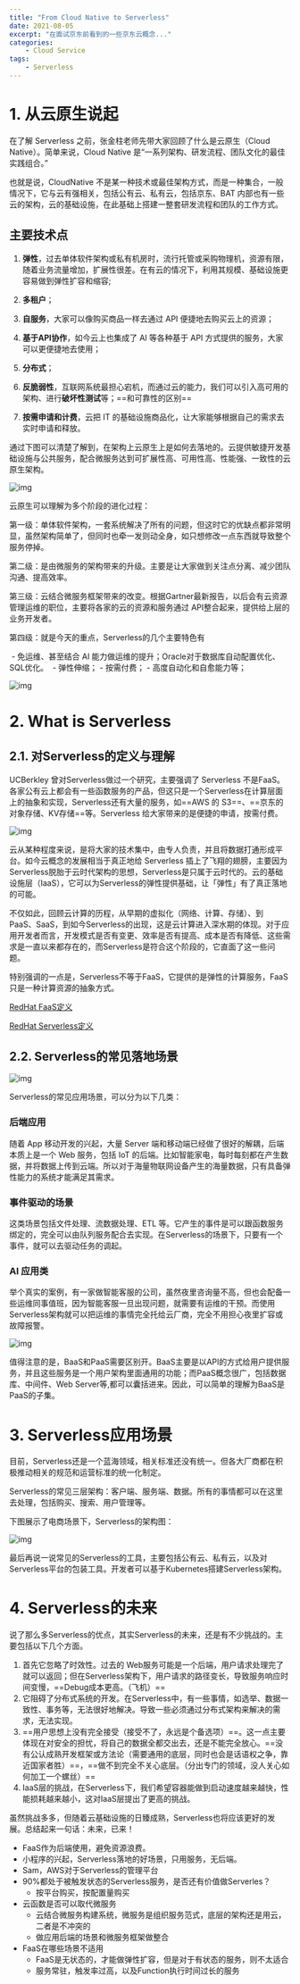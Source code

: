 ```yaml
---
title: "From Cloud Native to Serverless"
date: 2021-08-05
excerpt: "在面试京东前看到的一些京东云概念..."
categories: 
    - Cloud Service
tags: 
    - Serverless
---
```




# 1. 从云原生说起

在了解 Serverless 之前，张金柱老师先带大家回顾了什么是云原生（Cloud Native）。简单来说，Cloud Native 是“一系列架构、研发流程、团队文化的最佳实践组合。” 

也就是说，CloudNative 不是某一种技术或最佳架构方式，而是一种集合，一般情况下，它与云有强相关，包括公有云、私有云，包括京东、BAT 内部也有一些云的架构，云的基础设施，在此基础上搭建一整套研发流程和团队的工作方式。

## 主要技术点

1. **弹性**，过去单体软件架构或私有机房时，流行托管或采购物理机，资源有限，随着业务流量增加，扩展性很差。在有云的情况下，利用其规模、基础设施更容易做到弹性扩容和缩容;

2. **多租户**；

3. **自服务**，大家可以像购买商品一样去通过 API 便捷地去购买云上的资源；

4. **基于API协作**，如今云上也集成了 AI 等各种基于 API 方式提供的服务，大家可以更便捷地去使用；

5. **分布式**；

6. **反脆弱性**，互联网系统最担心宕机，而通过云的能力，我们可以引入高可用的架构、进行**破坏性测试**等；==和可靠性的区别==

7. **按需申请和计费**，云把 IT 的基础设施商品化，让大家能够根据自己的需求去实时申请和释放。

通过下图可以清楚了解到，在架构上云原生上是如何去落地的。云提供敏捷开发基础设施与公共服务，配合微服务达到可扩展性高、可用性高、性能强、一致性的云原生架构。

![img](https://pic2.zhimg.com/v2-46ff8ceac29fb1bd3172a92e52bcf3c1_b.jpg)

云原生可以理解为多个阶段的进化过程：

第一级：单体软件架构，一套系统解决了所有的问题，但这时它的优缺点都非常明显，虽然架构简单了，但同时也牵一发则动全身，如只想修改一点东西就导致整个服务停掉。

第二级：是由微服务的架构带来的升级。主要是让大家做到关注点分离、减少团队沟通、提高效率。

第三级：云结合微服务框架带来的改变。根据Gartner最新报告，以后会有云资源管理运维的职位，主要将各家的云的资源和服务通过 API整合起来，提供给上层的业务开发者。

第四级：就是今天的重点，Serverless的几个主要特色有

​    - 免运维、甚至结合 AI 能力做运维的提升；Oracle对于数据库自动配置优化、SQL优化。
​    - 弹性伸缩；
    - 按需付费；
    - 高度自动化和自愈能力等；

![img](https://pic2.zhimg.com/v2-fc4348f17942b4ffc25bea5b93e3d8a1_b.jpg)

# 2. What is Serverless

## 2.1. 对Serverless的定义与理解

UCBerkley 曾对Serverless做过一个研究，主要强调了 Serverless 不是FaaS。各家公有云上都会有一些函数服务的产品，但这只是一个Serverless在计算层面上的抽象和实现，Serverless还有大量的服务，如==AWS 的 S3==、==京东的对象存储、KV存储==等。Serverless 给大家带来的是便捷的申请，按需付费。

![img](https://pic4.zhimg.com/v2-b71ed89cbd91ef022c65221c2d4c7697_b.jpg)

云从某种程度来说，是将大家的技术集中，由专人负责，并且将数据打通形成平台。如今云概念的发展相当于真正地给 Serverless 插上了飞翔的翅膀，主要因为Serverless脱胎于云时代架构的思想，Serverless是只属于云时代的。云的基础设施层（IaaS），它可以为Serverless的弹性提供基础，让「弹性」有了真正落地的可能。

不仅如此，回顾云计算的历程，从早期的虚拟化（网络、计算、存储）、到 PaaS、SaaS，到如今Serverless的出现，这是云计算进入深水期的体现。对于应用开发者而言，开发模式是否有变更、效率是否有提高、成本是否有降低、这些需求是一直以来都存在的，而Serverless是符合这个阶段的，它直面了这一些问题。

特别强调的一点是，Serverless不等于FaaS，它提供的是弹性的计算服务，FaaS只是一种计算资源的抽象方式。

[RedHat FaaS定义](https://www.redhat.com/zh/topics/cloud-native-apps/what-is-faas)

[RedHat Serverless定义](https://www.redhat.com/zh/topics/cloud-native-apps/what-is-serverless)

## 2.2. Serverless的常见落地场景

![img](https://pic2.zhimg.com/v2-a7abc1e34346b349233d3a6ecf8850fd_b.jpg)

Serverless的常见应用场景，可以分为以下几类：

### 后端应用

随着 App 移动开发的兴起，大量 Server 端和移动端已经做了很好的解耦，后端本质上是一个 Web 服务，包括 IoT 的后端。比如智能家电，每时每刻都在产生数据，并将数据上传到云端。所以对于海量物联网设备产生的海量数据，只有具备弹性能力的系统才能满足其需求。

### 事件驱动的场景

这类场景包括文件处理、流数据处理、ETL 等。它产生的事件是可以跟函数服务绑定的，完全可以由队列服务配合去实现。在Serverless的场景下，只要有一个事件，就可以去驱动任务的调起。

### AI 应用类

举个真实的案例，有一家做智能客服的公司，虽然夜里咨询量不高，但也会配备一些运维同事值班，因为智能客服一旦出现问题，就需要有运维的干预。而使用Serverless架构就可以把运维的事情完全托给云厂商，完全不用担心夜里扩容或故障报警。

![img](https://pic1.zhimg.com/v2-2ace0cdb66f82b8df194a51aec286e10_b.jpg)

值得注意的是，BaaS和PaaS需要区别开。BaaS主要是以API的方式给用户提供服务，并且这些服务是一个用户架构里面通用的功能；而PaaS概念很广，包括数据库、中间件、Web Server等,都可以囊括进来。因此，可以简单的理解为BaaS是PaaS的子集。

# 3. Serverless应用场景

目前，Serverless还是一个蓝海领域，相关标准还没有统一。但各大厂商都在积极推动相关的规范和运营标准的统一化制定。

Serverless的常见三层架构：客户端、服务端、数据。所有的事情都可以在这里去处理，包括购买、搜索、用户管理等。

下图展示了电商场景下，Serverless的架构图：

![img](https://pic1.zhimg.com/v2-78843ae3a7fb5a8cd841df4b8e111fa0_b.jpg)

最后再说一说常见的Serverless的工具，主要包括公有云、私有云，以及对Serverless平台的包装工具。开发者可以基于Kubernetes搭建Serverless架构。

# 4. Serverless的未来

说了那么多Serverless的优点，其实Serverless的未来，还是有不少挑战的。主要包括以下几个方面。

1. 首先它忽略了时效性。过去的 Web服务可能是一个后端，用户请求处理完了就可以返回；但在Serverless架构下，用户请求的路径变长，导致服务响应时间变慢，==Debug成本更高。（飞机）==
2. 它阻碍了分布式系统的开发。在Serverless中，有一些事情，如选举、数据一致性、事务等，无法很好地解决。导致一些必须通过分布式架构来解决的需求，无法实现。
3. ==用户思想上没有完全接受（接受不了，永远是个备选项）==。这一点主要体现在对安全的担忧，将自己的数据全都交出去，还是不能完全放心。==没有公认成熟开发框架或方法论（需要通用的底层，同时也会是话语权之争，靠近国家者胜）==，==做不到完全不关心底层。（分出专门的领域，没人关心如何加工一个螺丝）==
4. IaaS层的挑战，在Serverless下，我们希望容器能做到启动速度越来越快，性能损耗越来越小，这对IaaS层提出了更高的挑战。

虽然挑战多多，但随着云基础设施的日臻成熟，Serverless也将应该更好的发展。总结起来一句话：未来，已来！

- FaaS作为后端使用，避免资源浪费。
- 小程序的兴起，Serverless落地的好场景，只用服务，无后端。
- Sam，AWS对于Serverless的管理平台
- 90%都处于被触发状态的Serverless服务，是否还有价值做Serverles？
    - 按平台购买，按配置量购买
- 云函数是否可以取代微服务
    - 云结合微服务构建系统，微服务是组织服务范式，底层的架构还是用云，二者是不冲突的
    - 做应用后端的场景和微服务框架做整合
- FaaS在哪些场景不适用
    - FaaS是无状态的，才能做弹性扩容，但是对于有状态的服务，则不太适合
    - 服务常驻，触发率过高，以及Function执行时间过长的服务